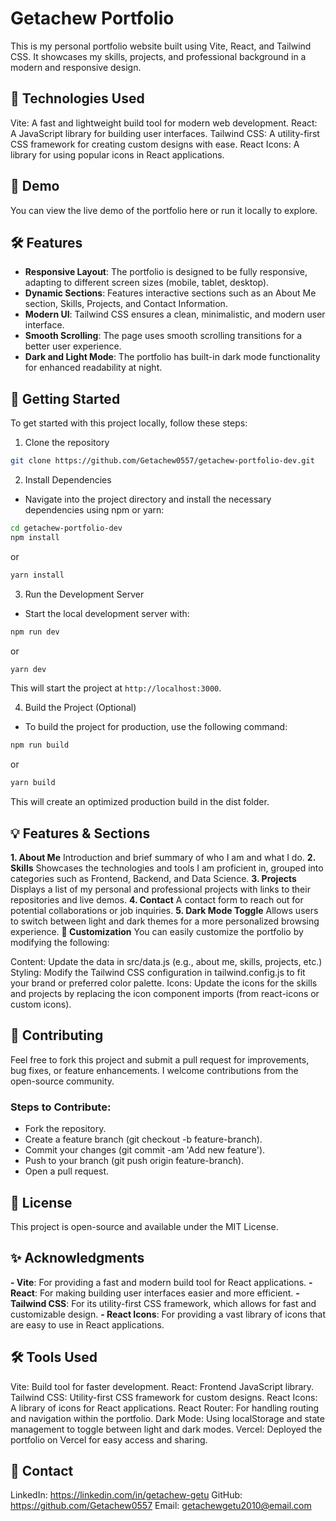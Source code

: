 # Getachew Portfolio
This is my personal portfolio website built using Vite, React, and Tailwind CSS. It showcases my skills, projects, and professional background in a modern and responsive design.

## 🚀 Technologies Used
Vite: A fast and lightweight build tool for modern web development.
React: A JavaScript library for building user interfaces.
Tailwind CSS: A utility-first CSS framework for creating custom designs with ease.
React Icons: A library for using popular icons in React applications.
## 📸 Demo
You can view the live demo of the portfolio here or run it locally to explore.

## 🛠️ Features
- **Responsive Layout**: The portfolio is designed to be fully responsive, adapting to different screen sizes (mobile, tablet, desktop).
- **Dynamic Sections**: Features interactive sections such as an About Me section, Skills, Projects, and Contact Information.
- **Modern UI**: Tailwind CSS ensures a clean, minimalistic, and modern user interface.
- **Smooth Scrolling**: The page uses smooth scrolling transitions for a better user experience.
- **Dark and Light Mode**: The portfolio has built-in dark mode functionality for enhanced readability at night.

## 🏁 Getting Started
To get started with this project locally, follow these steps:

1. Clone the repository
```bash
git clone https://github.com/Getachew0557/getachew-portfolio-dev.git
```
2. Install Dependencies
- Navigate into the project directory and install the necessary dependencies using npm or yarn:

```bash
cd getachew-portfolio-dev
npm install
```
or

```bash
yarn install
```
3. Run the Development Server
- Start the local development server with:

```bash
npm run dev
```
or

```bash
yarn dev
```
This will start the project at `http://localhost:3000`.

4. Build the Project (Optional)
- To build the project for production, use the following command:

```bash
npm run build
```
or

```bash
yarn build
```
This will create an optimized production build in the dist folder.

## 💡 Features & Sections
**1. About Me**
Introduction and brief summary of who I am and what I do.
**2. Skills**
Showcases the technologies and tools I am proficient in, grouped into categories such as Frontend, Backend, and Data Science.
**3. Projects**
Displays a list of my personal and professional projects with links to their repositories and live demos.
**4. Contact**
A contact form to reach out for potential collaborations or job inquiries.
**5. Dark Mode Toggle**
Allows users to switch between light and dark themes for a more personalized browsing experience.
**🔧 Customization**
You can easily customize the portfolio by modifying the following:

Content: Update the data in src/data.js (e.g., about me, skills, projects, etc.)
Styling: Modify the Tailwind CSS configuration in tailwind.config.js to fit your brand or preferred color palette.
Icons: Update the icons for the skills and projects by replacing the icon component imports (from react-icons or custom icons).

## 🤝 Contributing
Feel free to fork this project and submit a pull request for improvements, bug fixes, or feature enhancements. I welcome contributions from the open-source community.

### Steps to Contribute:
- Fork the repository.
- Create a feature branch (git checkout -b feature-branch).
- Commit your changes (git commit -am 'Add new feature').
- Push to your branch (git push origin feature-branch).
- Open a pull request.

## 📑 License
This project is open-source and available under the MIT License.

## ✨ Acknowledgments
**- Vite**: For providing a fast and modern build tool for React applications.
**- React**: For making building user interfaces easier and more efficient.
**- Tailwind CSS**: For its utility-first CSS framework, which allows for fast and customizable design.
**- React Icons**: For providing a vast library of icons that are easy to use in React applications.

## 🛠️ Tools Used
Vite: Build tool for faster development.
React: Frontend JavaScript library.
Tailwind CSS: Utility-first CSS framework for custom designs.
React Icons: A library of icons for React applications.
React Router: For handling routing and navigation within the portfolio.
Dark Mode: Using localStorage and state management to toggle between light and dark modes.
Vercel: Deployed the portfolio on Vercel for easy access and sharing.

## 💬 Contact
LinkedIn: https://linkedin.com/in/getachew-getu
GitHub: https://github.com/Getachew0557
Email: getachewgetu2010@email.com